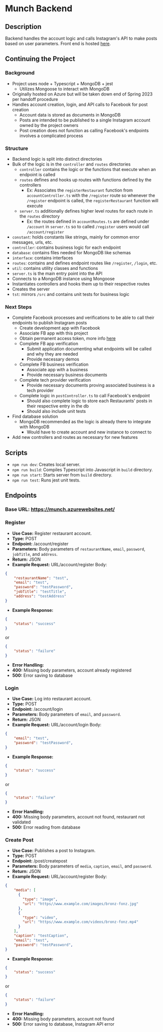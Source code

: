 # Munch Backend

## Description

Backend handles the account logic and calls Instagram's API to make posts based on user parameters. Front end is hosted [here](https://victorious-dune-0e5eed11e.2.azurestaticapps.net/).

## Continuing the Project

### Background

* Project uses node + Typescript + MongoDB + jest
  * Utilizes Mongoose to interact with MongoDB
* Originally hosted on Azure but will be taken down end of Spring 2023 per handoff procedure
* Handles account creation, login, and API calls to Facebook for post creation
  * Account data is stored as documents in MongoDB
  * Posts are intended to be published to a single Instagram account owned by the project owners
  * Post creation does not function as calling Facebook's endpoints involves a complicated process

### Structure

* Backend logic is split into distinct directories
* Bulk of the logic is in the `controller` and `routes` directories
  * `controller` contains the logic or the functions that execute when an endpoint is called
  * `routes` defines and hooks up routes with functions defined by the controllers
    * Ex: Associates the `registerRestaurant` function from `accountController.ts` with the `/register` route so whenever the `/register` endpoint is called, the `registerRestaurant` function will execute
  * `server.ts` additionally defines higher level routes for each route in the `routes` directory
    * Ex: the routes defined in `accountRoutes.ts` are defined under `/account` in `server.ts` so to called `/register` users would call `/account/register`
* `constant`: holds constants like strings, mainly for common error messages, urls, etc.
* `controller`: contains business logic for each endpoint
* `database`: contains files needed for MongoDB like schemas
* `interface`: contains interfaces
* `routes`: contains and defines endpoint routes like `/register`, `/login`, etc.
* `util`: contains utility classes and functions
* `server.ts` is the main entry point into the API
 * Connects to a MongoDB instance using Mongoose
 * Instantiates controllers and hooks them up to their respective routes
 * Creates the server
* `tst`: mirrors `/src` and contains unit tests for business logic

### Next Steps

* Complete Facebook processes and verifications to be able to call their endpoints to publish Instagram posts
  * Create development app with Facebook
  * Associate FB app with this project
  * Obtain permanent access token, more info [here](https://stackoverflow.com/questions/17197970/facebook-permanent-page-access-token)
  * Complete FB app verification
    * Submit application documenting what endpoints will be called and why they are needed
    * Provide necessary demos
  * Complete FB business verification
    * Associate app with a business
    * Provide necessary business documents
  * Complete tech provider verification
    * Provide necessary documents proving associated business is a tech provider
  * Complete logic in `postController.ts` to call Facebook's endpoint
    * Should also complete logic to store each Restaurants' posts in their respective entry in the db
    * Should also include unit tests
* Find database solution
  * MongoDB recommended as the logic is already there to integrate with MongoDB
    * Would have to create account and new instance to connect to
* Add new controllers and routes as necessary for new features

## Scripts

- `npm run dev`: Creates local server.
- `npm run build`: Compiles Typescript into Javascript in `build` directory.
- `npm run start`: Starts server from `build` directory.
- `npm run test`: Runs jest unit tests.

## Endpoints

### Base URL: https://munch.azurewebsites.net/

### Register
- **Use Case:** Register restaurant account.
- **Type:** POST
- **Endpoint:** /account/register
- **Parameters:** Body parameters of `restaurantName`, `email`, `password`, `jobTitle`, and `address`.
- **Return:** JSON
- **Example Request:**
URL/account/register
Body:
```json
{
    "restaurantName": "test",
    "email": "test",
    "password": "testPassword",
    "jobTitle": "testTitle",
    "address": "testAddress"
}
```
- **Example Response:**
```json
{
    "status": "success"
}
```
or
```json
{
    "status": "failure"
}
```
- **Error Handling:**
 - **400:** Missing body parameters, account already registered
 - **500:** Error saving to database

### Login
 - **Use Case:** Log into restaurant account.
 - **Type:** POST
 - **Endpoint:** /account/login
 - **Parameters:** Body parameters of `email`, and `password`.
 - **Return:** JSON
 - **Example Request:**
 URL/account/login
 Body:
 ```json
 {
     "email": "test",
     "password": "testPassword",
 }
 ```
 - **Example Response:**
 ```json
 {
     "status": "success"
 }
 ```
 or
 ```json
 {
     "status": "failure"
 }
 ```
 - **Error Handling:**
  - **400:** Missing body parameters, account not found, restaurant not validated
  - **500:** Error reading from database

### Create Post
  - **Use Case:** Publishes a post to Instagram.
  - **Type:** POST
  - **Endpoint:** /post/createpost
  - **Parameters:** Body parameters of `media`, `caption`, `email`, and `password`.
  - **Return:** JSON
  - **Example Request:**
  URL/account/register
  Body:
  ```json
  {
      "media": [
        {
          "type": "image",
          "url": "https//www.example.com/images/bronz-fonz.jpg"
        },
        {
          "type": "video",
          "url": "https//www.example.com/videos/bronz-fonz.mp4"
        }
      ],
      "caption": "testCaption",
      "email": "test",
      "password": "testPassword",
  }
  ```
  - **Example Response:**
  ```json
  {
      "status": "success"
  }
  ```
  or
  ```json
  {
      "status": "failure"
  }
  ```
  - **Error Handling:**
   - **400:** Missing body parameters, account not found
   - **500:** Error saving to database, Instagram API error
